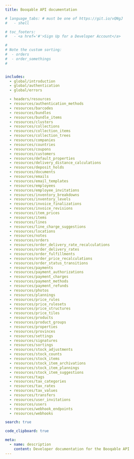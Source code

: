 ```yaml
---
title: Booqable API documentation

# language_tabs: # must be one of https://git.io/vQNgJ
#   - shell

# toc_footers:
#   - <a href='#'>Sign Up for a Developer Account</a>

#
# Note the custom sorting:
#  - orders
#  - order_somethings
#


includes:
  - global/introduction
  - global/authentication
  - global/errors

  - headers/resources
  - resources/authentication_methods
  - resources/barcodes
  - resources/bundles
  - resources/bundle_items
  - resources/clusters
  - resources/collections
  - resources/collection_items
  - resources/collection_trees
  - resources/companies
  - resources/countries
  - resources/coupons
  - resources/customers
  - resources/default_properties
  - resources/delivery_distance_calculations
  - resources/deposit_holds
  - resources/documents
  - resources/emails
  - resources/email_templates
  - resources/employees
  - resources/employee_invitations
  - resources/inventory_breakdowns
  - resources/inventory_levels
  - resources/invoice_finalizations
  - resources/invoice_revisions
  - resources/item_prices
  - resources/items
  - resources/lines
  - resources/line_charge_suggestions
  - resources/locations
  - resources/notes
  - resources/orders
  - resources/order_delivery_rate_recalculations
  - resources/order_delivery_rates
  - resources/order_fulfillments
  - resources/order_price_recalculations
  - resources/order_status_transitions
  - resources/payments
  - resources/payment_authorizations
  - resources/payment_charges
  - resources/payment_methods
  - resources/payment_refunds
  - resources/photos
  - resources/plannings
  - resources/price_rules
  - resources/price_rulesets
  - resources/price_structures
  - resources/price_tiles
  - resources/products
  - resources/product_groups
  - resources/properties
  - resources/provinces
  - resources/settings
  - resources/signatures
  - resources/sortings
  - resources/stock_adjustments
  - resources/stock_counts
  - resources/stock_items
  - resources/stock_item_archivations
  - resources/stock_item_plannings
  - resources/stock_item_suggestions
  - resources/tags
  - resources/tax_categories
  - resources/tax_rates
  - resources/tax_values
  - resources/transfers
  - resources/user_invitations
  - resources/users
  - resources/webhook_endpoints
  - resources/webhooks

search: true

code_clipboard: true

meta:
  - name: description
    content: Developer documentation for the Booqable API
---
```

